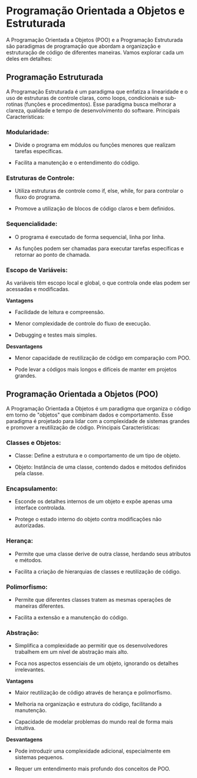 # Programação Orientada a Objetos e Estruturada

A Programação Orientada a Objetos (POO) e a Programação Estruturada são paradigmas de programação que abordam a organização e estruturação de código de diferentes maneiras. Vamos explorar cada um deles em detalhes:

## Programação Estruturada


A Programação Estruturada é um paradigma que enfatiza a linearidade e o uso de estruturas de controle claras, como loops, condicionais e sub-rotinas (funções e procedimentos). Esse paradigma busca melhorar a clareza, qualidade e tempo de desenvolvimento do software. Principais Características:


### Modularidade:

- Divide o programa em módulos ou funções menores que realizam tarefas específicas.

- Facilita a manutenção e o entendimento do código.

### Estruturas de Controle:

- Utiliza estruturas de controle como if, else, while, for para controlar o fluxo do programa.

- Promove a utilização de blocos de código claros e bem definidos.


### Sequencialidade:

- O programa é executado de forma sequencial, linha por linha.

- As funções podem ser chamadas para executar tarefas específicas e retornar ao ponto de chamada.


### Escopo de Variáveis:

As variáveis têm escopo local e global, o que controla onde elas podem ser acessadas e modificadas.


**Vantagens**

- Facilidade de leitura e compreensão.

- Menor complexidade de controle do fluxo de execução.

- Debugging e testes mais simples.


**Desvantagens**

- Menor capacidade de reutilização de código em comparação com POO.

- Pode levar a códigos mais longos e difíceis de manter em projetos grandes.


## Programação Orientada a Objetos (POO)

A Programação Orientada a Objetos é um paradigma que organiza o código em torno de "objetos" que combinam dados e comportamento. Esse paradigma é projetado para lidar com a complexidade de sistemas grandes e promover a reutilização de código. Principais Características:


### Classes e Objetos:

- Classe: Define a estrutura e o comportamento de um tipo de objeto.

- Objeto: Instância de uma classe, contendo dados e métodos definidos pela classe.

### Encapsulamento:

- Esconde os detalhes internos de um objeto e expõe apenas uma interface controlada.

- Protege o estado interno do objeto contra modificações não autorizadas.

### Herança:

- Permite que uma classe derive de outra classe, herdando seus atributos e métodos.

- Facilita a criação de hierarquias de classes e reutilização de código.

### Polimorfismo:

- Permite que diferentes classes tratem as mesmas operações de maneiras diferentes.

- Facilita a extensão e a manutenção do código.

### Abstração:

- Simplifica a complexidade ao permitir que os desenvolvedores trabalhem em um nível de abstração mais alto.

- Foca nos aspectos essenciais de um objeto, ignorando os detalhes irrelevantes.

**Vantagens**

- Maior reutilização de código através de herança e polimorfismo.

- Melhoria na organização e estrutura do código, facilitando a manutenção.

- Capacidade de modelar problemas do mundo real de forma mais intuitiva.

**Desvantagens**

- Pode introduzir uma complexidade adicional, especialmente em sistemas pequenos.

- Requer um entendimento mais profundo dos conceitos de POO.